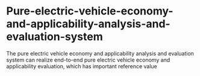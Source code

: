 # Pure-electric-vehicle-economy-and-applicability-analysis-and-evaluation-system
The pure electric vehicle economy and applicability analysis and evaluation system can realize end-to-end pure electric vehicle economy and applicability evaluation, which has important reference value
